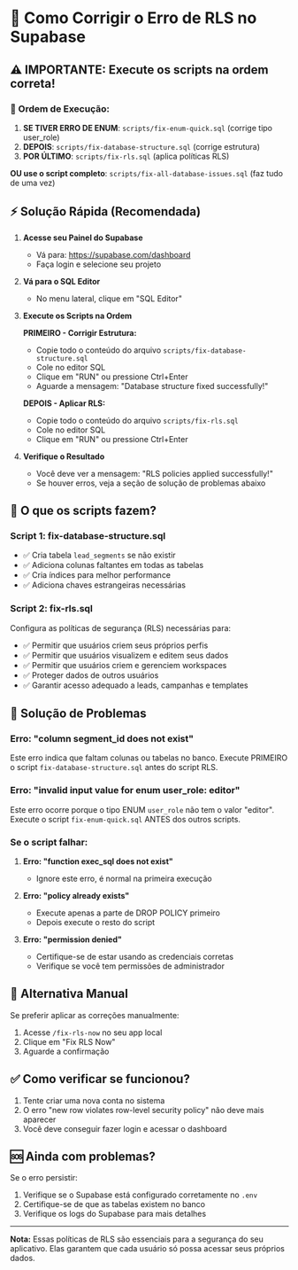 # 🔧 Como Corrigir o Erro de RLS no Supabase

## ⚠️ IMPORTANTE: Execute os scripts na ordem correta!

### 📝 Ordem de Execução:
1. **SE TIVER ERRO DE ENUM**: `scripts/fix-enum-quick.sql` (corrige tipo user_role)
2. **DEPOIS**: `scripts/fix-database-structure.sql` (corrige estrutura)
3. **POR ÚLTIMO**: `scripts/fix-rls.sql` (aplica políticas RLS)

**OU use o script completo**: `scripts/fix-all-database-issues.sql` (faz tudo de uma vez)

## ⚡ Solução Rápida (Recomendada)

1. **Acesse seu Painel do Supabase**
   - Vá para: https://supabase.com/dashboard
   - Faça login e selecione seu projeto

2. **Vá para o SQL Editor**
   - No menu lateral, clique em "SQL Editor"

3. **Execute os Scripts na Ordem**

   **PRIMEIRO - Corrigir Estrutura:**
   - Copie todo o conteúdo do arquivo `scripts/fix-database-structure.sql`
   - Cole no editor SQL
   - Clique em "RUN" ou pressione Ctrl+Enter
   - Aguarde a mensagem: "Database structure fixed successfully!"

   **DEPOIS - Aplicar RLS:**
   - Copie todo o conteúdo do arquivo `scripts/fix-rls.sql`
   - Cole no editor SQL
   - Clique em "RUN" ou pressione Ctrl+Enter

4. **Verifique o Resultado**
   - Você deve ver a mensagem: "RLS policies applied successfully!"
   - Se houver erros, veja a seção de solução de problemas abaixo

## 🎯 O que os scripts fazem?

### Script 1: fix-database-structure.sql
- ✅ Cria tabela `lead_segments` se não existir
- ✅ Adiciona colunas faltantes em todas as tabelas
- ✅ Cria índices para melhor performance
- ✅ Adiciona chaves estrangeiras necessárias

### Script 2: fix-rls.sql
Configura as políticas de segurança (RLS) necessárias para:
- ✅ Permitir que usuários criem seus próprios perfis
- ✅ Permitir que usuários visualizem e editem seus dados
- ✅ Permitir que usuários criem e gerenciem workspaces
- ✅ Proteger dados de outros usuários
- ✅ Garantir acesso adequado a leads, campanhas e templates

## 🚨 Solução de Problemas

### Erro: "column segment_id does not exist"

Este erro indica que faltam colunas ou tabelas no banco. Execute PRIMEIRO o script `fix-database-structure.sql` antes do script RLS.

### Erro: "invalid input value for enum user_role: editor"

Este erro ocorre porque o tipo ENUM `user_role` não tem o valor "editor". Execute o script `fix-enum-quick.sql` ANTES dos outros scripts.

### Se o script falhar:

1. **Erro: "function exec_sql does not exist"**
   - Ignore este erro, é normal na primeira execução

2. **Erro: "policy already exists"**
   - Execute apenas a parte de DROP POLICY primeiro
   - Depois execute o resto do script

3. **Erro: "permission denied"**
   - Certifique-se de estar usando as credenciais corretas
   - Verifique se você tem permissões de administrador

## 📝 Alternativa Manual

Se preferir aplicar as correções manualmente:

1. Acesse `/fix-rls-now` no seu app local
2. Clique em "Fix RLS Now"
3. Aguarde a confirmação

## ✅ Como verificar se funcionou?

1. Tente criar uma nova conta no sistema
2. O erro "new row violates row-level security policy" não deve mais aparecer
3. Você deve conseguir fazer login e acessar o dashboard

## 🆘 Ainda com problemas?

Se o erro persistir:
1. Verifique se o Supabase está configurado corretamente no `.env`
2. Certifique-se de que as tabelas existem no banco
3. Verifique os logs do Supabase para mais detalhes

---

**Nota:** Essas políticas de RLS são essenciais para a segurança do seu aplicativo. Elas garantem que cada usuário só possa acessar seus próprios dados.
